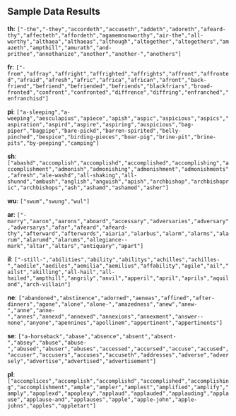 ## Sample Data Results
**th**: ```["-the","-they","accordeth","accuseth","addeth","adoreth","afeard-thy","affecteth","affordeth","agamemnonworthy","air-the","all-worthy","althaea","althaeas","although","altogether","altogethers","amazeth","ampthill","amurath","and-prithee","annothanize","another","another-","anothers"]```

**fr**: ```["-from","affray","affright","affrighted","affrights","affront","affronted","afraid","afresh","afric","africa","african","afront","back-friend","befriend","befriended","befriends","blackfriars","broad-fronted","confront","confronted","diffrence","diffring","enfranched","enfranchisd"]```

**pi**: ```["a-sleeping","a-weeping","aesculapius","apiece","apish","aspic","aspicious","aspics","aspiration","aspird","aspire","aspiring","auspicious","bag-piper","bagpipe","bare-pickd","barren-spirited","belly-pinched","bespice","birding-pieces","boar-pig","brine-pit","brine-pits","by-peeping","camping"]```

**sh**: ```["abashd","accomplish","accomplishd","accomplished","accomplishing","accomplishment","admonish","admonishing","admonishment","admonishments","afresh","ale-washd","all-shaking","all-shunnd","ambush","anglish","anguish","apish","archbishop","archbishopric","archbishops","ash","ashamd","ashamed","asher"]```

**wu**: ```["swum","swung","wul"]```

**ar**: ```["-marry","aaron","aarons","aboard","accessary","adversaries","adversary","adversarys","afar","afeard","afeard-thy","afterward","afterwards","aiaria","alarbus","alarm","alarms","alarum","alarumd","alarums","allegiance--mark","altar","altars","antiquary","apart"]```

**il**: ```["-still-","abilities","ability","abilitys","achilles","achilles-","aedile","aediles","aemilia","aemilius","affability","agile","ail","ailst","akilling","all-hail","all-hailed","ampthill","angrily","anvil","apperil","april","aprils","aquilond","arch-villain"]```

**ne**: ```["abandoned","abstinence","adorned","aeneas","affined","after-dinners","agone","alone","alone-","amazedness","anew","anew-","anne","anne-","annes","annexd","annexed","annexions","annexment","answer--none","anyone","apennines","apollinem","appertinent","appertinents"]```

**se**: ```["a-horseback","abase","absence","absent","absent-","absey","abuse","abuse-","abused","abuser","abuses","accessed","accursed","accuse","accused","accuser","accusers","accuses","accuseth","addresses","adverse","adversely","advertise","advertised","advertisement"]```

**pl**: ```["accomplices","accomplish","accomplishd","accomplished","accomplishing","accomplishment","ample","ampler","amplest","amplified","amplify","amply","apoplexd","apoplexy","applaud","applauded","applauding","applause","applause-and","applauses","apple","apple-john","apple-johns","apples","appletart"]```
